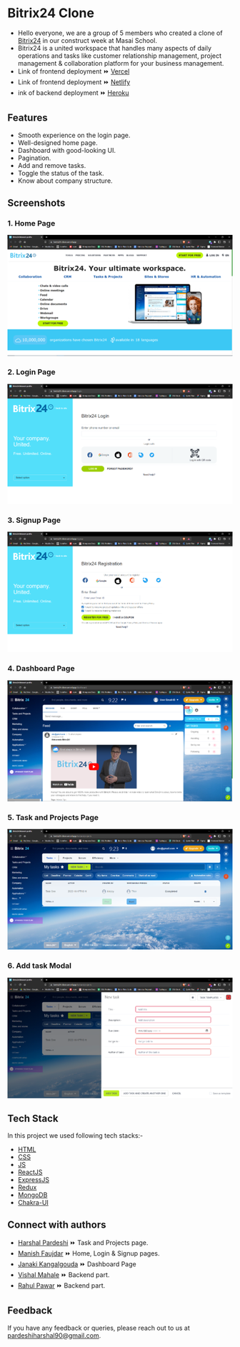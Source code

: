 # Bitrix24 Clone

- Hello everyone, we are a group of 5 members who created a clone of [Bitrix24](https://www.bitrix24.net/) in our construct week at Masai School.
- Bitrix24 is a united workspace that handles many aspects of daily operations and tasks like customer relationship management, project management & collaboration platform for your business management.
- Link of frontend deployment ⏩ [Vercel](https://betrix24-clone.vercel.app/)
- Link of frontend deployment ⏩ [Netlify](https://bitrix24clone.netlify.app/)
- ink of backend deployment ⏩ [Heroku](https://betrix24-backend.herokuapp.com/)


## Features

- Smooth experience on the login page.
- Well-designed home page.
- Dashboard with good-looking UI.
- Pagination.
- Add and remove tasks.
- Toggle the status of the task.
- Know about company structure.


## Screenshots

### 1. Home Page
![Home Page](./frontend/src/assets/homePage.png)
### 2. Login Page
![Login Page](./frontend/src/assets/loginPage.png)
### 3. Signup Page
![Signup Page](./frontend/src/assets/signupPage.png)
### 4. Dashboard Page
![Dashboard Page](./frontend/src/assets/dashboardPage.png)
### 5. Task and Projects Page
![Task and Projects Page](./frontend/src/assets/taskAndProjectsPage.png)
### 6. Add task Modal
![Add task Page](./frontend/src/assets/addTaskModal.png)


## Tech Stack

In this project we used following tech stacks:- 
- [HTML](https://developer.mozilla.org/en-US/docs/Web/HTML)
- [CSS](https://developer.mozilla.org/en-US/docs/Web/CSS)
- [JS](https://developer.mozilla.org/en-US/docs/Web/JavaScript)
- [ReactJS](https://reactjs.org/)
- [ExpressJS](https://expressjs.com/)
- [Redux](https://redux.js.org/)
- [MongoDB](https://www.mongodb.com/)
- [Chakra-UI](https://chakra-ui.com/)


## Connect with authors

- [Harshal Pardeshi](https://www.linkedin.com/in/harshalpardeshi/) ⏩ Task and Projects page.
- [Manish Faujdar](https://www.linkedin.com/in/manish-faujdar-b485b2172/) ⏩ Home, Login & Signup pages.
- [Janaki Kangalgouda](https://www.linkedin.com/in/janaki-kangalgouda-809936169/) ⏩ Dashboard Page
- [Vishal Mahale](https://www.linkedin.com/in/vishal-mahale-87688a192/) ⏩ Backend part.
- [Rahul Pawar](https://www.linkedin.com/in/rahul-pawar-8138641a7/) ⏩ Backend part.


## Feedback

If you have any feedback or queries, please reach out to us at pardeshiharshal90@gmail.com.

